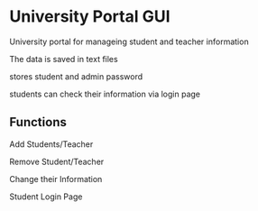 # University Portal GUI

University portal for manageing student and teacher information

The data is saved in text files 

stores student and admin password

students can check their information via login page
## Functions
Add Students/Teacher

Remove Student/Teacher

Change their Information

Student Login Page